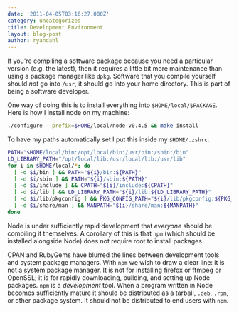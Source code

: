 ```yaml
---
date: '2011-04-05T03:16:27.000Z'
category: uncategorized
title: Development Environment
layout: blog-post
author: ryandahl
---
```


If you're compiling a software package because you need a particular version (e.g. the latest), then it requires a little bit more maintenance than using a package manager like `dpkg`. Software that you compile yourself should _not_ go into `/usr`, it should go into your home directory. This is part of being a software developer.

One way of doing this is to install everything into `$HOME/local/$PACKAGE`. Here is how I install node on my machine:

```bash
./configure --prefix=$HOME/local/node-v0.4.5 && make install
```

To have my paths automatically set I put this inside my `$HOME/.zshrc`:

```bash
PATH="$HOME/local/bin:/opt/local/bin:/usr/bin:/sbin:/bin"
LD_LIBRARY_PATH="/opt/local/lib:/usr/local/lib:/usr/lib"
for i in $HOME/local/*; do
  [ -d $i/bin ] && PATH="${i}/bin:${PATH}"
  [ -d $i/sbin ] && PATH="${i}/sbin:${PATH}"
  [ -d $i/include ] && CPATH="${i}/include:${CPATH}"
  [ -d $i/lib ] && LD_LIBRARY_PATH="${i}/lib:${LD_LIBRARY_PATH}"
  [ -d $i/lib/pkgconfig ] && PKG_CONFIG_PATH="${i}/lib/pkgconfig:${PKG_CONFIG_PATH}"
  [ -d $i/share/man ] && MANPATH="${i}/share/man:${MANPATH}"
done
```

Node is under sufficiently rapid development that _everyone_ should be compiling it themselves. A corollary of this is that `npm` (which should be installed alongside Node) does not require root to install packages.

CPAN and RubyGems have blurred the lines between development tools and system package managers. With `npm` we wish to draw a clear line: it is not a system package manager. It is not for installing firefox or ffmpeg or OpenSSL; it is for rapidly downloading, building, and setting up Node packages. `npm` is a _development_ tool. When a program written in Node becomes sufficiently mature it should be distributed as a tarball, `.deb`, `.rpm`, or other package system. It should not be distributed to end users with `npm`.
